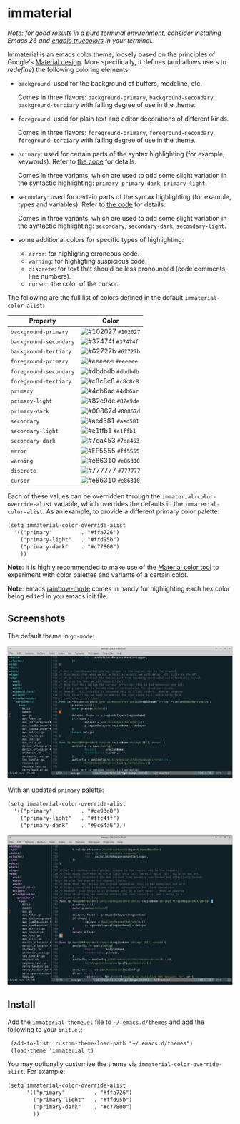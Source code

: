 # immaterial

*Note: for good results in a pure terminal environment, consider installing
Emacs 26 and [enable
truecolors](https://github.com/syl20bnr/spacemacs/wiki/Terminal) in your
terminal.*

Immaterial is an emacs color theme, loosely based on the principles of Google's
[Material
design](https://material.io/design/color/the-color-system.html#color-theme-creation). More
specifically, it defines (and allows users to _redefine_) the following coloring
elements:

- `background`: used for the background of buffers, modeline, etc.

  Comes in three flavors: `background-primary`, `background-secondary`,
  `background-tertiary` with falling degree of use in the theme.

- `foreground`: used for plain text and editor decorations of different kinds.

  Comes in three flavors: `foreground-primary`, `foreground-secondary`,
  `foreground-tertiary` with falling degree of use in the theme.

- `primary`: used for certain parts of the syntax highlighting (for example,
  keywords). Refer to [the code](immaterial-theme.el) for details.

  Comes in three variants, which are used to add some slight variation in the
  syntactic highlighting: `primary`, `primary-dark`, `primary-light`.

- `secondary`: used for certain parts of the syntax highlighting (for example,
  types and variables). Refer to [the code](immaterial-theme.el) for details.

  Comes in three variants, which are used to add some slight variation in the
  syntactic highlighting: `secondary`, `secondary-dark`, `secondary-light`.

- some additional colors for specific types of highlighting:

    - `error`: for highligting erroneous code.
    - `warning`: for highligting suspicious code.
    - `discrete`: for text that should be less pronounced (code comments, line
      numbers).
    - `cursor`: the color of the cursor.

The following are the full list of colors defined in the default
`immaterial-color-alist`:


 | Property               | Color                                                              |
 | --------               | -----                                                              |
 | `background-primary`   | ![#102027](https://placehold.it/15/102027/000000?text=+) `#102027` |
 | `background-secondary` | ![#37474f](https://placehold.it/15/37474f/000000?text=+) `#37474f` |
 | `background-tertiary`  | ![#62727b](https://placehold.it/15/62727b/000000?text=+) `#62727b` |
 | `foreground-primary`   | ![#eeeeee](https://placehold.it/15/eeeeee/000000?text=+) `#eeeeee` |
 | `foreground-secondary` | ![#dbdbdb](https://placehold.it/15/dbdbdb/000000?text=+) `#dbdbdb` |
 | `foreground-tertiary`  | ![#c8c8c8](https://placehold.it/15/c8c8c8/000000?text=+) `#c8c8c8` |
 | `primary`              | ![#4db6ac](https://placehold.it/15/4db6ac/000000?text=+) `#4db6ac` |
 | `primary-light`        | ![#82e9de](https://placehold.it/15/82e9de/000000?text=+) `#82e9de` |
 | `primary-dark`         | ![#00867d](https://placehold.it/15/00867d/000000?text=+) `#00867d` |
 | `secondary`            | ![#aed581](https://placehold.it/15/aed581/000000?text=+) `#aed581` |
 | `secondary-light`      | ![#e1ffb1](https://placehold.it/15/e1ffb1/000000?text=+) `#e1ffb1` |
 | `secondary-dark`       | ![#7da453](https://placehold.it/15/7da453/000000?text=+) `#7da453` |
 | `error`                | ![#FF5555](https://placehold.it/15/FF5555/000000?text=+) `#ff5555` |
 | `warning`              | ![#e86310](https://placehold.it/15/e86310/000000?text=+) `#e86310` |
 | `discrete`             | ![#777777](https://placehold.it/15/777777/000000?text=+) `#777777` |
 | `cursor`               | ![#e86310](https://placehold.it/15/e86310/000000?text=+) `#e86310` |

Each of these values can be overridden through the
`immaterial-color-override-alist` variable, which overrides the defaults in the
`immaterial-color-alist`. As an example, to provide a different primary color
palette:

    (setq immaterial-color-override-alist
      '(("primary"         . "#ffa726")
        ("primary-light"   . "#ffd95b")
        ("primary-dark"    . "#c77800")
        ))

**Note**: it is highly recommended to make use of the [Material color
tool](https://material.io/tools/color) to experiment with color palettes and
variants of a certain color.

**Note**: emacs [rainbow-mode](https://elpa.gnu.org/packages/rainbow-mode.html)
comes in handy for highlighting each hex color being edited in you emacs init
file.



## Screenshots

The default theme in `go-mode`:

![default theme](screenshots/default-gomode.png)

With an updated `primary` palette:

    (setq immaterial-color-override-alist
      '(("primary"         . "#ce93d8")
        ("primary-light"   . "#ffc4ff")
        ("primary-dark"    . "#9c64a6")))

![customized theme](screenshots/custom-gomode.png)

## Install

Add the `immaterial-theme.el` file to `~/.emacs.d/themes` and add the following to
your `init.el`:

     (add-to-list 'custom-theme-load-path "~/.emacs.d/themes")
     (load-theme 'immaterial t)

You may optionally customize the theme via `immaterial-color-override-alist`. For
example:

    (setq immaterial-color-override-alist
          '(("primary"         . "#ffa726")
            ("primary-light"   . "#ffd95b")
            ("primary-dark"    . "#c77800")
            ))

